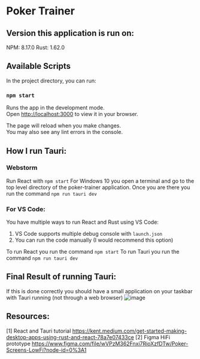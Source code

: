 # Poker Trainer

## Version this application is run on:
NPM: 8.17.0
Rust: 1.62.0

## Available Scripts
In the project directory, you can run:

### `npm start`

Runs the app in the development mode.\
Open [http://localhost:3000](http://localhost:3000) to view it in your browser.

The page will reload when you make changes.\
You may also see any lint errors in the console.

## How I run Tauri: 
### Webstorm
Run React with `npm start`
For Windows 10 you open a terminal and go to the top level directory of the poker-trainer application. Once you are there you run the command `npm run tauri dev`

### For VS Code:
You have multiple ways to run React and Rust using VS Code:
1. VS Code supports multiple debug console with `launch.json` 
2. You can run the code manually (I would recommend this option)

To run React you run the command `npm start`
To run Tauri you run the command `npm run tauri dev`

## Final Result of running Tauri:
If this is done correctly you should have a small application on your taskbar with Tauri running (not through a web browser)
![image](https://user-images.githubusercontent.com/48704237/189056280-ae669452-4680-4ae6-95b2-006ebca9994b.png)

## Resources: 
[1] React and Tauri tutorial https://kent.medium.com/get-started-making-desktop-apps-using-rust-and-react-78a7e07433ce
[2] Figma HiFi prototype https://www.figma.com/file/wVPzM362Fnxi7RioXzfDTw/Poker-Screens-LowFi?node-id=0%3A1
